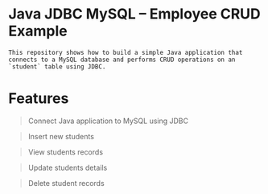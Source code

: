 # Java JDBC MySQL – Employee CRUD Example

    This repository shows how to build a simple Java application that connects to a MySQL database and performs CRUD operations on an `student` table using JDBC.

# Features

> Connect Java application to MySQL using JDBC

> Insert new students

> View students records

> Update students details

> Delete student records
